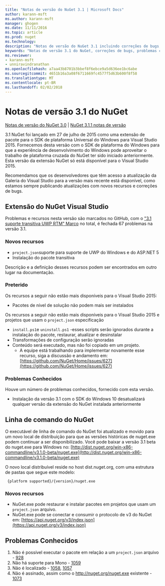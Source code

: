 ```yaml
---
title: "Notas de versão do NuGet 3.1 | Microsoft Docs"
author: karann-msft
ms.author: karann-msft
manager: ghogen
ms.date: 11/11/2016
ms.topic: article
ms.prod: nuget
ms.technology: 
description: "Notas de versão do NuGet 3.1 incluindo correções de bugs, problemas conhecidos, recursos adicionados e DCRs."
keywords: "Notas de versão 3.1 do NuGet, correções de bugs, problemas conhecidos, adicionaram recursos, DCRs"
ms.reviewer:
- karann-msft
- unniravindranathan
ms.openlocfilehash: a7aa43b8701b3bbef8f6ebce9a5d636ee1bc6abe
ms.sourcegitcommit: 4651b16a3a08f6711669fc4577f5d63b600f8f58
ms.translationtype: MT
ms.contentlocale: pt-BR
ms.lasthandoff: 02/02/2018
---
```

# <a name="nuget-31-release-notes"></a>Notas de versão 3.1 do NuGet

[Notas de versão do NuGet 3.0](../release-notes/nuget-3.0.0.md) | [NuGet 3.1.1 notas de versão](../release-notes/nuget-3.1.1.md)

3.1 NuGet foi lançado em 27 de julho de 2015 como uma extensão de pacote para o SDK de plataforma Universal do Windows para Visual Studio 2015. Fornecemos desta versão com o SDK de plataforma do Windows para que a experiência de desenvolvimento do Windows pode aproveitar o trabalho de plataforma cruzada do NuGet ter sido iniciado anteriormente. Esta versão da extensão NuGet só está disponível para o Visual Studio 2015.

Recomendamos que os desenvolvedores que têm acesso a atualização da Galeria do Visual Studio para a versão mais recente está disponível, como estamos sempre publicando atualizações com novos recursos e correções de bugs.

## <a name="nuget-visual-studio-extension"></a>Extensão do NuGet Visual Studio

Problemas e recursos nesta versão são marcados no GitHub, com o ["3.1 suporte transitiva UWP RTM" Marco](https://github.com/NuGet/Home/issues?utf8=%E2%9C%93&q=is%3Aclosed+milestone%3A%223.1+RTM+UWP+transitive+support%22+) no total, é fechada 67 problemas na versão 3.1.

### <a name="new-features"></a>Novos recursos

* `project.json`suporte para suporte de UWP do Windows e do ASP.NET 5
* Instalação do pacote transitiva

Descrição e a definição desses recursos podem ser encontrados em outro lugar na documentação.

### <a name="deprecated"></a>Preterido

Os recursos a seguir não estão mais disponíveis para o Visual Studio 2015:

* Pacotes de nível de solução não podem mais ser instalados

Os recursos a seguir não estão mais disponíveis para o Visual Studio 2015 e projetos que usam o `project.json` especificação

* `install.ps1`e `uninstall.ps1` -esses scripts serão ignorados durante a instalação do pacote, restaurar, atualizar e desinstalar
* Transformações de configuração serão ignoradas
* Conteúdo será executado, mas não foi copiado em um projeto.
    * A equipe está trabalhando para implementar novamente esse recurso, siga a discussão e andamento em: [https://github.com/NuGet/Home/issues/627](https://github.com/NuGet/Home/issues/627)


### <a name="known-issues"></a>Problemas Conhecidos

Houve um número de problemas conhecidos, fornecido com esta versão.

* Instalação da versão 3.1 com o SDK do Windows 10 desatualizará qualquer versão da extensão do NuGet instalada anteriormente

## <a name="nuget-command-line"></a>Linha de comando do NuGet

O executável de linha de comando do NuGet foi atualizado e movido para um novo local de distribuição para que as versões históricas de nuget.exe podem continuar a ser disponibilizado.  Você pode baixar a versão 3.1 beta do nuget.exe para Windows no: [http://dist.nuget.org/win-x86-commandline/v3.1.0-beta/nuget.exe](http://dist.nuget.org/win-x86-commandline/v3.1.0-beta/nuget.exe)

O novo local distribuível reside no host dist.nuget.org, com uma estrutura de pastas que segue este modelo:

     {platform supported}/{version}/nuget.exe

### <a name="new-features"></a>Novos recursos

* NuGet.exe pode restaurar e instalar pacotes em projetos que usam um `project.json` arquivo.
* NuGet.exe pode se conectar e consumir o protocolo de v3 do NuGet em: [https://api.nuget.org/v3/index.json](https://api.nuget.org/v3/index.json)

## <a name="known-issues"></a>Problemas Conhecidos ##

1.    Não é possível executar o pacote em relação a um `project.json` arquivo - [928](https://github.com/NuGet/Home/issues/928)
2.    Não há suporte para Mono - [1059](https://github.com/NuGet/Home/issues/1059)
3.    Não é localizado - [1058](https://github.com/NuGet/Home/issues/1058), [1057](https://github.com/NuGet/Home/issues/1057)
4.    Não é assinado, assim como o http://nuget.org/nuget.exe existente - [1073](https://github.com/NuGet/Home/issues/1073)

